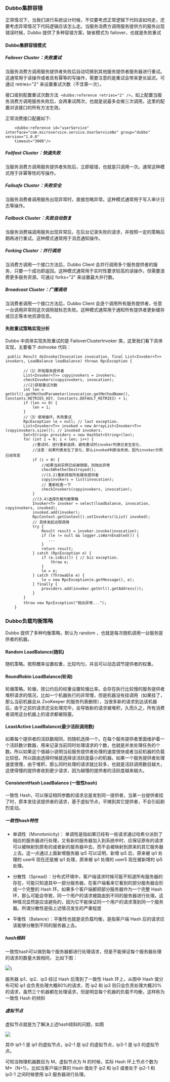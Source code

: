 ### Dubbo集群容错

正常情况下，当我们进行系统设计时候，不仅要考虑正常逻辑下代码该如何走，还要考虑异常情况下代码逻辑应该怎么走。当服务消费方调用服务提供方的服务出现错误时候，Dubbo 提供了多种容错方案，缺省模式为 failover，也就是失败重试

#### Dubbo集群容错模式

##### Failover Cluster：失败重试

当服务消费方调用服务提供者失败后自动切换到其他服务提供者服务器进行重试。这通常用于读操作或者具有幂等的写操作，需要注意的是重试会带来更长延迟。可通过 retries="2" 来设置重试次数（不含第一次）。

接口级别配置重试次数方法` <dubbo:reference retries="2" />`，如上配置当服务消费方调用服务失败后，会再重试两次，也就是说最多会做三次调用，这里的配置对该接口的所有方法生效。

正常消费接口配置如下:
``` 
    <dubbo:reference id="userService" interface="com.microservice.service.UserServiceBo" group="dubbo" version="1.0.0" 
    timeout="3000"/>  
```

##### Failfast Cluster：快速失败

当服务消费方调用服务提供者失败后，立即报错，也就是只调用一次。通常这种模式用于非幂等性的写操作。

##### Failsafe Cluster：失败安全

当服务消费者调用服务出现异常时，直接忽略异常。这种模式通常用于写入审计日志等操作。

##### Failback Cluster：失败自动恢复

当服务消费端调用服务出现异常后，在后台记录失败的请求，并按照一定的策略后期再进行重试。这种模式通常用于消息通知操作。

##### Forking Cluster：并行调用

当消费方调用一个接口方法后，Dubbo Client 会并行调用多个服务提供者的服务，只要一个成功即返回。这种模式通常用于实时性要求较高的读操作，但需要浪费更多服务资源。可通过 forks="2" 来设置最大并行数。

##### Broadcast Cluster：广播调用

当消费者调用一个接口方法后，Dubbo Client 会逐个调用所有服务提供者，任意一台调用异常则这次调用就标志失败。这种模式通常用于通知所有提供者更新缓存或日志等本地资源信息。

#### 失败重试策略实现分析

Dubbo 中具体实现失败重试的是 FailoverClusterInvoker 类，这里我们看下具体实现，主要看下 doInvoke 代码：

``` 
 public Result doInvoke(Invocation invocation, final List<Invoker<T>> invokers, LoadBalance loadbalance) throws RpcException {

        //（1）所有服务提供者
        List<Invoker<T>> copyinvokers = invokers;
        checkInvokers(copyinvokers, invocation);
        //(2)获取重试次数
        int len = getUrl().getMethodParameter(invocation.getMethodName(), Constants.RETRIES_KEY, Constants.DEFAULT_RETRIES) + 1;
        if (len <= 0) {
            len = 1;
        }
        //（3）使用循环，失败重试
        RpcException le = null; // last exception.
        List<Invoker<T>> invoked = new ArrayList<Invoker<T>>(copyinvokers.size()); // invoked invokers.
        Set<String> providers = new HashSet<String>(len);
        for (int i = 0; i < len; i++) {
            //重试时，进行重新选择，避免重试时invoker列表已发生变化.
            //注意：如果列表发生了变化，那么invoked判断会失效，因为invoker示例已经改变
            if (i > 0) {
                //如果当前实例已经被销毁，则抛出异常
                checkWhetherDestroyed();
                //(3.2)重新获取所有服务提供者
                copyinvokers = list(invocation);
                // 重新检查一下
                checkInvokers(copyinvokers, invocation);
            }
            //(3.4)选择负载均衡策略
            Invoker<T> invoker = select(loadbalance, invocation, copyinvokers, invoked);
            invoked.add(invoker);
            RpcContext.getContext().setInvokers((List) invoked);
            // 具体发起远程调用
            try {
                Result result = invoker.invoke(invocation);
                if (le != null && logger.isWarnEnabled()) {
                   ...
                }
                return result;
            } catch (RpcException e) {
                if (e.isBiz()) { // biz exception.
                    throw e;
                }
                le = e;
            } catch (Throwable e) {
                le = new RpcException(e.getMessage(), e);
            } finally {
                providers.add(invoker.getUrl().getAddress());
            }
        }
        throw new RpcException("抛出异常...");
    }
```

### Dubbo负载均衡策略

Dubbo 提供了多种均衡策略，默认为 random ，也就是每次随机调用一台服务提供者的机器。

#### Random LoadBalance(随机)

随机策略。按照概率设置权重，比较均匀，并且可以动态调节提供者的权重。

#### RoundRobin LoadBalance(轮询)

轮循策略。轮循，按公约后的权重设置轮循比率。会存在执行比较慢的服务提供者堆积请求的情况，比如一个机器执行的非常慢，但是机器没有挂调用（如果挂了，那么当前机器会从 ZooKeeper 的服务列表删除），当很多新的请求到达该机器后，由于之前的请求还没处理完毕，会导致新的请求被堆积，久而久之，所有消费者调用这台机器上的请求都被阻塞。

#### LeastActive LoadBalance(最少活跃调用数)

如果每个提供者的活跃数相同，则随机选择一个。在每个服务提供者里面维护着一个活跃数计数器，用来记录当前同时处理请求的个数，也就是并发处理任务的个数。所以如果这个值越小说明当前服务提供者处理的速度很快或者当前机器的负载比较低，所以路由选择时候就选择该活跃度最小的机器。如果一个服务提供者处理速度很慢，由于堆积，那么同时处理的请求就比较多，也就是活跃调用数目越大，这使得慢的提供者收到更少请求，因为越慢的提供者的活跃度越来越大。

#### ConsistentHash LoadBalance (一致性hash)

一致性 Hash，可以保证相同参数的请求总是发到同一提供者，当某一台提供者挂了时，原本发往该提供者的请求，基于虚拟节点，平摊到其它提供者，不会引起剧烈变动。

##### 一致性hash特性

- 单调性（Monotonicity)： 单调性是指如果已经有一些请求通过哈希分派到了相应的服务器进行处理，又有新的服务器加入到系统中时，应保证原有的请求可以被映射到原有的或者新的服务器中去，而不会被映射到原来的其它服务器上去。这一点通过上面新增服务器 ip5 可以证明，新增 ip5 后，原来被 ip1 处理的 user6 现在还是被 ip1 处理，原来被 ip1 处理的 user5 现在被新增的 ip5 处理。

- 分散性（Spread）：分布式环境中，客户端请求时候可能不知道所有服务器的存在，可能只知道其中一部分服务器，在客户端看来它看到的部分服务器会形成一个完整的 Hash 环。如果多个客户端都把部分服务器作为一个完整 Hash 环，那么可能会导致，同一个用户的请求被路由到不同的服务器进行处理。这种情况显然是应该避免的，因为它不能保证同一个用户的请求落到同一个服务器。所谓分散性是指上述情况发生的严重程度

- 平衡性（Balance）：平衡性也就是说负载均衡，是指客户端 Hash 后的请求应该能够分散到不同的服务器上去。

##### hash倾斜

一致性hash可以做到每个服务器都进行处理请求，但是不能保证每个服务器处理的请求的数量大致相同， 比如下图：

![](https://raw.githubusercontent.com/haobinaa/microservice/master/images/hash_dip.png)\

服务器 ip1、ip2、ip3 经过 Hash 后落到了一致性 Hash 环上，从图中 Hash 值分布可知 ip1 会负责处理大概80%的请求，而 ip2 和 ip3 则只会负责处理大概20%的请求，虽然三个机器都在处理请求，但是明显每个机器的负载不均衡，这样称为一致性 Hash 的倾斜

##### 虚拟节点

虚拟节点就是为了解决上述hash倾斜的问题，如图

![](https://raw.githubusercontent.com/haobinaa/microservice/master/images/virtual_node.png)

其中 ip1-1 是 ip1 的虚拟节点，ip2-1 是 ip2 的虚拟节点，ip3-1 是 ip3 的虚拟节点。

可知当物理机器数目为 M，虚拟节点为 N 的时候，实际 Hash 环上节点个数为 M*（N+1）。比如当客户端计算的 Hash 值处于 ip2 和 ip3 或者处于 ip2-1 和 ip3-1 之间时候使用 ip3 服务器进行处理。